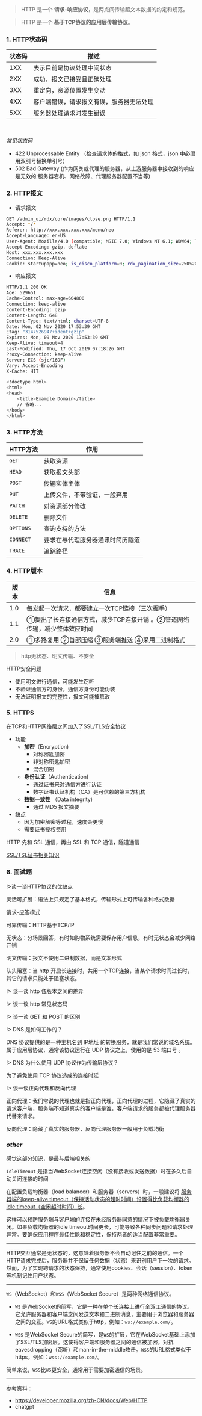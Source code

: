 > HTTP 是一个 **请求-响应协议**，是两点间传输超文本数据的约定和规范。


> HTTP 是一个 **基于TCP协议的应用层传输协议**。


### 1. HTTP状态码

| 状态码 | 描述                                     |
| ------ | ---------------------------------------- |
| 1XX    | 表示目前是协议处理中间状态               |
| 2XX    | 成功，报文已接受且正确处理               |
| 3XX    | 重定向，资源位置发生变动                 |
| 4XX    | 客户端错误，请求报文有误，服务器无法处理 |
| 5XX    | 服务器处理请求时发生错误                 |

</br>

_常见状态码_

- 422 Unprocessable Entity （检查请求体的格式，如 json 格式，json 中必须用双引号替换单引号）
- 502 Bad Gateway (作为网关或代理的服务器，从上游服务器中接收到的响应是无效的;服务器宕机、网络故障、代理服务器配置不当等)



### 2. HTTP报文

- 请求报文

```bash
GET /admin_ui/rdx/core/images/close.png HTTP/1.1
Accept: */*
Referer: http://xxx.xxx.xxx.xxx/menu/neo
Accept-Language: en-US
User-Agent: Mozilla/4.0 (compatible; MSIE 7.0; Windows NT 6.1; WOW64; Trident/7.0; SLCC2; .NET CLR 2.0.50727; .NET CLR 3.5.30729; .NET CLR 3.0.30729; .NET4.0C; .NET4.0E)
Accept-Encoding: gzip, deflate
Host: xxx.xxx.xxx.xxx
Connection: Keep-Alive
Cookie: startupapp=neo; is_cisco_platform=0; rdx_pagination_size=250%20Per%20Page; SESSID=deb31b8eb9ca68a514cf55777744e339
```

- 响应报文

```bash
HTTP/1.1 200 OK
Age: 529651
Cache-Control: max-age=604800
Connection: keep-alive
Content-Encoding: gzip
Content-Length: 648
Content-Type: text/html; charset=UTF-8
Date: Mon, 02 Nov 2020 17:53:39 GMT
Etag: "3147526947+ident+gzip"
Expires: Mon, 09 Nov 2020 17:53:39 GMT
Keep-Alive: timeout=4
Last-Modified: Thu, 17 Oct 2019 07:18:26 GMT
Proxy-Connection: keep-alive
Server: ECS (sjc/16DF)
Vary: Accept-Encoding
X-Cache: HIT

<!doctype html>
<html>
<head>
    <title>Example Domain</title>
	// 省略... 
</body>
</html>
```

### 3. HTTP方法

| HTTP方法  | 作用                             |
| --------- | -------------------------------- |
| `GET`     | 获取资源                         |
| `HEAD`    | 获取报文头部                     |
| `POST`    | 传输实体主体                     |
| `PUT`     | 上传文件，不带验证，一般弃用     |
| `PATCH`   | 对资源部分修改                   |
| `DELETE`  | 删除文件                         |
| `OPTIONS` | 查询支持的方法                   |
| `CONNECT` | 要求在与代理服务器通讯时简历隧道 |
| `TRACE`   | 追踪路径                         |


### 4. HTTP版本

| 版本 | 信息                                                                     |
| ---- | ------------------------------------------------------------------------ |
| 1.0  | 每发起一次请求，都要建立一次TCP链接（三次握手）                          |
| 1.1  | ①提出了长连接通信方式，减少TCP连接开销 。②管道网络传输，减少整体效应时间 |
| 2.0  | ①多路复用 ②首部压缩 ③服务端推送 ④采用二进制格式                          |


> http无状态、明文传输、不安全

HTTP安全问题
- 使用明文进行通信，可能发生窃听
- 不验证通信方的身份，通信方身份可能伪装
- 无法证明报文的完整性，报文可能被篡改




### 5. HTTPS

在TCP和HTTP网络层之间加入了SSL/TLS安全协议
- 功能
  - **加密**（Encryption)
    - 对称密匙加密
    - 非对称密匙加密
    - 混合加密
  - **身份认证**（Authentication)
    - 通过证书来对通信方进行认证
    - 数字证书认证机构（CA）是可信赖的第三方机构
  - **数据一致性** （Data integrity)
    - 通过 MD5 报文摘要
- 缺点
  - 因为加密解密等过程，速度会更慢
  - 需要证书授权费用

HTTP 先和 SSL 通信，再由 SSL 和 TCP 通信，隧道通信

[SSL/TSL证书相关知识](https://juejin.cn/post/7247045258844143674)

### 6. 面试题

!>谈一谈HTTP协议的优缺点

灵活可扩展：语法上只规定了基本格式，传输形式上可传输各种格式数据

请求-应答模式

可靠传输：HTTP基于TCP/IP

无状态：分场景回答，有时如购物系统需要保存用户信息，有时无状态会减少网络开销

明文传输：报文不使用二进制数据，而是文本形式

队头阻塞：当 http 开启长连接时，共用一个TCP连接，当某个请求时间过长时，其它的请求只能处于阻塞状态。

!> 谈一谈 http 各版本之间的差异
    

!> 谈一谈 http 常见状态码

!> 谈一谈 GET 和 POST 的区别




!> DNS 是如何工作的？

DNS 协议提供的是一种主机名到 IP地址 的转换服务，就是我们常说的域名系统。属于应用层协议，通常该协议运行在 UDP 协议之上，使用的是 53 端口号 。

!> DNS 为什么使用 UDP 协议作为传输层协议？

为了避免使用 TCP 协议造成的连接时延

!> 谈一谈正向代理和反向代理

正向代理：我们常说的代理也就是指正向代理，正向代理的过程，它隐藏了真实的请求客户端，服务端不知道真实的客户端是谁，客户端请求的服务都被代理服务器代替来请求。

反向代理：隐藏了真实的服务器，反向代理服务器一般用于负载均衡



### _other_

感觉这部分知识，是最与后端相关的

`IdleTimeout` 是指当WebSocket连接空闲（没有接收或发送数据）时在多久后自动关闭连接的时间

在配置负载均衡器（load balancer）和服务器（servers）时，一般建议将 <u>服务器端的keep-alive timeout（保持活动状态的超时时间）设置得比负载均衡器的idle timeout（空闲超时时间）长</u>。

这样可以预防服务端与客户端的连接在未经服务器同意的情况下被负载均衡器关闭。如果负载均衡器的idle timeout时间更长，可能导致各种同步问题和请求处理异常。要确保应用程序最佳性能和稳定性，保持两者的适当配置非常重要。

-------------

HTTP交互通常是无状态的，这意味着服务器不会自动记住之前的通信。一个HTTP请求完成后，服务器并不保留任何数据（状态）来识别用户下一次的请求。然而，为了实现跨请求的状态保持，通常使用cookies、会话（session）、token等机制记住用户状态。

--------------

`WS`（WebSocket）和`WSS`（WebSocket Secure）是两种网络通信协议。

- `WS` 是WebSocket的简写，它是一种在单个长连接上进行全双工通信的协议。它允许服务器和客户端之间发送文本和二进制消息，主要用于浏览器和服务器之间的交互。`WS`的URL格式类似于http，例如：`ws://example.com/`。

- `WSS` 是WebSocket Secure的简写，是`WS`的扩展，它在WebSocket基础上添加了SSL/TLS加密层。这使得客户端和服务器之间的通信被加密，对抗eavesdropping（窃听）和man-in-the-middle攻击。`WSS`的URL格式类似于https，例如：`wss://example.com/`。

简单来说，`WSS`比`WS`更安全，通常用于需要加密通信的场景。







--------------

参考资料：
- https://developer.mozilla.org/zh-CN/docs/Web/HTTP
- chatgpt